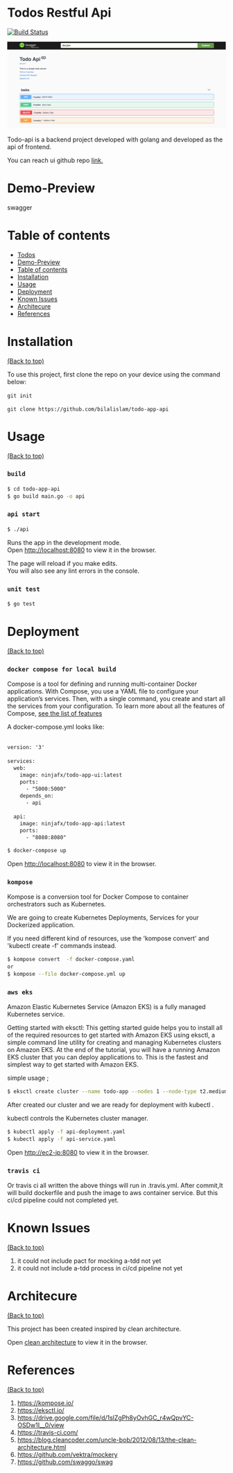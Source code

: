 # Todos Restful Api

[![Build Status](https://travis-ci.com/bilalislam/todo-app-api.svg?branch=master)](https://travis-ci.com/bilalislam/todo-app-api)

![Random GIF](./images/swagger.png)


Todo-api  is a backend project developed with golang and developed as the api of frontend.

You can reach ui github repo [link.](https://github.com/bilalislam/todo-app-ui)


# Demo-Preview

swagger

# Table of contents

- [Todos](#todos)
- [Demo-Preview](#demo-preview)
- [Table of contents](#table-of-contents)
- [Installation](#installation)
- [Usage](#usage)
- [Deployment](#deployment)
- [Known Issues](#known-issues)
- [Architecure](#architecure)
- [References](#references)

# Installation
[(Back to top)](#table-of-contents)

To use this project, first clone the repo on your device using the command below:

```git init```

```git clone https://github.com/bilalislam/todo-app-api```


# Usage
[(Back to top)](#table-of-contents)

### `build`

```sh
$ cd todo-app-api
$ go build main.go -o api
```

### `api start`

```sh
$ ./api
```

Runs the app in the development mode.<br />
Open [http://localhost:8080](http://localhost:3000) to view it in the browser.

The page will reload if you make edits.<br />
You will also see any lint errors in the console.

### `unit test`

```sh
$ go test
```

# Deployment

[(Back to top)](#table-of-contents)

### `docker compose for local build`

Compose is a tool for defining and running multi-container Docker applications. With Compose, you use a YAML file to configure your application’s services. Then, with a single command, you create and start all the services from your configuration. To learn more about all the features of Compose, [see the list of features ](https://docs.docker.com/compose/#features)

A docker-compose.yml looks like:

```docker

version: '3'

services:
  web:
    image: ninjafx/todo-app-ui:latest
    ports:
      - "5000:5000"
    depends_on:
      - api

  api:
    image: ninjafx/todo-app-api:latest
    ports:
      - "8080:8080"

```

```sh
$ docker-compose up
```

Open [http://localhost:8080](http://localhost:5000) to view it in the browser.

### `kompose`

Kompose is a conversion tool for Docker Compose to container orchestrators such as Kubernetes.

We are going to create Kubernetes Deployments, Services  for your Dockerized application. 

If you need different kind of resources, use the 'kompose convert' and 'kubectl create -f' commands instead. 


```sh
$ kompose convert  -f docker-compose.yaml
or
$ kompose --file docker-compose.yml up 
```

### `aws eks`

Amazon Elastic Kubernetes Service (Amazon EKS) is a fully managed Kubernetes service.

Getting started with eksctl: This getting started guide helps you to install all of the required resources to get started with Amazon EKS using eksctl, a simple command line utility for creating and managing Kubernetes clusters on Amazon EKS. At the end of the tutorial, you will have a running Amazon EKS cluster that you can deploy applications to. This is the fastest and simplest way to get started with Amazon EKS.

simple usage ;

```sh
$ eksctl create cluster --name todo-app --nodes 1 --node-type t2.medium --region eu-west-1
```

After created our  cluster and we are ready for deployment with kubectl .

kubectl controls the Kubernetes cluster manager.

```sh
$ kubectl apply -f api-deployment.yaml
$ kubectl apply -f api-service.yaml
```

Open [http://ec2-ip:8080](http://ec2-ip:8080) to view it in the browser.

### `travis ci`

Or travis ci  all written the above things will run in .travis.yml. After commit,It will build  dockerfile and push the image to aws container service. But this ci/cd pipeline could not completed yet.


# Known Issues

[(Back to top)](#table-of-contents)

1. it could not include pact for mocking a-tdd not yet
2. it could not include a-tdd process in ci/cd pipeline not yet

# Architecure

[(Back to top)](#table-of-contents)

This project has been created inspired by clean architecture.

Open [clean architecture](https://blog.cleancoder.com/uncle-bob/2012/) to view it in the browser.

# References

[(Back to top)](#table-of-contents)

1. https://kompose.io/
2. https://eksctl.io/
3. https://drive.google.com/file/d/1slZgPh8yOvhGC_r4wQpvYC-OSDw1I__0/view
4. https://travis-ci.com/
5. https://blog.cleancoder.com/uncle-bob/2012/08/13/the-clean-architecture.html
6. https://github.com/vektra/mockery
7. https://github.com/swaggo/swag
